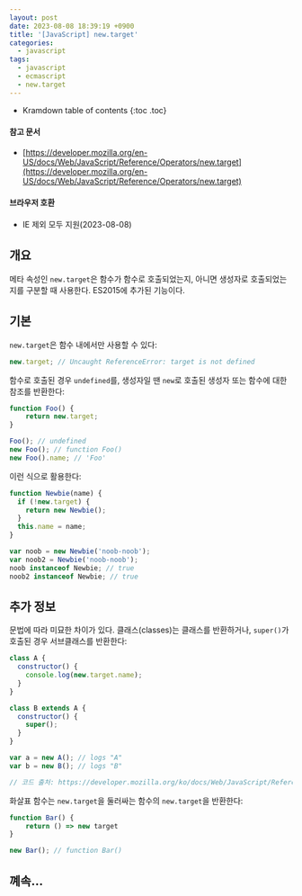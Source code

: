 ```yaml
---
layout: post
date: 2023-08-08 18:39:19 +0900
title: '[JavaScript] new.target'
categories:
  - javascript
tags:
  - javascript
  - ecmascript
  - new.target
---
```


* Kramdown table of contents
{:toc .toc}

#### 참고 문서

- [https://developer.mozilla.org/en-US/docs/Web/JavaScript/Reference/Operators/new.target](https://developer.mozilla.org/en-US/docs/Web/JavaScript/Reference/Operators/new.target)

#### 브라우저 호환

- IE 제외 모두 지원(2023-08-08)


## 개요

메타 속성인 `new.target`은 함수가 함수로 호출되었는지, 아니면 생성자로 호출되었는지를 구분할 때 사용한다. ES2015에 추가된 기능이다.


## 기본

`new.target`은 함수 내에서만 사용할 수 있다:

```js
new.target; // Uncaught ReferenceError: target is not defined
```

함수로 호출된 경우 `undefined`를, 생성자일 땐 `new`로 호출된 생성자 또는 함수에 대한 참조를 반환한다:

```js
function Foo() {
    return new.target;
}

Foo(); // undefined
new Foo(); // function Foo()
new Foo().name; // 'Foo'
```

이런 식으로 활용한다:

```js
function Newbie(name) {
  if (!new.target) {
    return new Newbie();
  }
  this.name = name;
}

var noob = new Newbie('noob-noob');
var noob2 = Newbie('noob-noob');
noob instanceof Newbie; // true
noob2 instanceof Newbie; // true 
```


## 추가 정보

문법에 따라 미묘한 차이가 있다. 클래스(classes)는 클래스를 반환하거나, `super()`가 호출된 경우 서브클래스를 반환한다:

```js
class A {
  constructor() {
    console.log(new.target.name);
  }
}

class B extends A {
  constructor() {
    super();
  }
}

var a = new A(); // logs "A"
var b = new B(); // logs "B"

// 코드 출처: https://developer.mozilla.org/ko/docs/Web/JavaScript/Reference/Operators/new.target
```

화살표 함수는 `new.target`을 둘러싸는 함수의 `new.target`을 반환한다:

```js
function Bar() {
    return () => new target
}

new Bar(); // function Bar()
```


## 꼐속...
